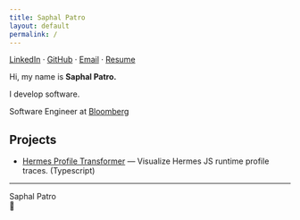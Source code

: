 ```yaml
---
title: Saphal Patro
layout: default
permalink: /
---
```


[LinkedIn](https://www.linkedin.com/in/saphalpatro/) ·
[GitHub](https://github.com/saphal1998) ·
[Email](mailto:saphal1998@gmail.com) ·
[Resume](https://drive.google.com/file/d/1bchcQUT6Yc5s6r8yqiI14ERXMaD-HcVR/view?usp=drive_link)

Hi, my name is **Saphal Patro.**

I develop software.

Software Engineer at [Bloomberg](https://www.bloomberg.com)

## Projects

- [Hermes Profile Transformer](https://www.npmjs.com/package/hermes-profile-transformer) — Visualize Hermes JS runtime profile traces. (Typescript)

---

Saphal Patro  
👻
